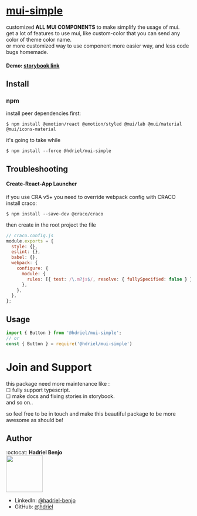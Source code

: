 # [mui-simple](https://www.npmjs.com/package/mui-simple)

 customized **ALL MUI COMPONENTS** to make simplify the usage of mui. <br/>
 get a lot of features to use mui, like custom-color that you can send any color of theme color name. <br/>
 or more customized way to use component more easier way, and less code bugs homemade. <br/>
 
#### Demo: [storybook link](https://hdriel.github.io/mui-simple/)

## Install

### npm

install peer dependencies first: 
```npm
$ npm install @emotion/react @emotion/styled @mui/lab @mui/material @mui/icons-material
```

it's going to take while
```npm
$ npm install --force @hdriel/mui-simple
```

## Troubleshooting

#### Create-React-App Launcher
if you use CRA v5+ you need to override webpack config with CRACO 
install craco: 
```npm
$ npm install --save-dev @craco/craco
``` 

then create in the root project the file
```javascript
// craco.config.js 
module.exports = {
  style: {},
  eslint: {},
  babel: {},
  webpack: {
    configure: {
      module: {
        rules: [{ test: /\.m?js$/, resolve: { fullySpecified: false } }],
      },
    },
  },
};

```


## Usage

```javascript
import { Button } from '@hdriel/mui-simple';
// or
const { Button } = require('@hdriel/mui-simple')
```


# Join and Support
 
 this package need more maintenance like : <br>
 &#9744; fully support typescript. <br>
 &#9744; make docs and fixing stories in storybook. <br>
 and so on..<br>
 
 so feel free to be in touch and make this beautiful package to be more awesome as should be! 
  
## Author 

:octocat: **Hadriel Benjo**  
<img src="https://github.com/hdriel/mui-simple/assets/20520565/7794f330-5765-42d5-8154-fe6b094f5960" width="100px;"/>

- LinkedIn: [@hadriel-benjo](https://www.linkedin.com/in/hadriel-benjo/)
- GitHub: [@hdriel](https://github.com/hdriel)

